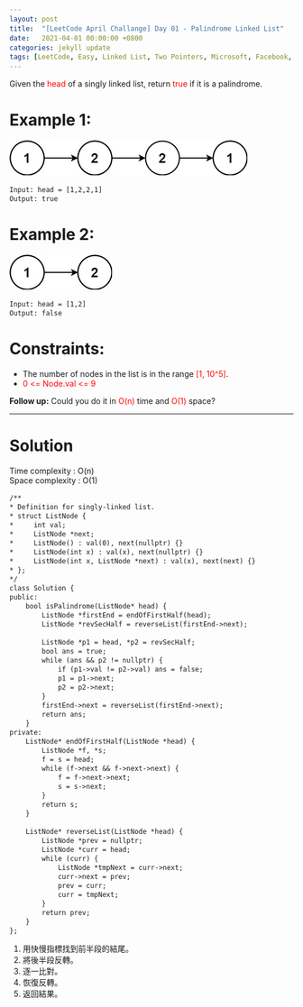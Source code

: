 ```yaml
---
layout: post
title:  "[LeetCode April Challange] Day 01 - Palindrome Linked List"
date:   2021-04-01 00:00:00 +0800
categories: jekyll update
tags: [LeetCode, Easy, Linked List, Two Pointers, Microsoft, Facebook, Amazon, Adobe, Capital One, Google, Oracle, Bloomberg, Uber, Snapchat, payTM]
---
```

Given the <font color="red">head</font> of a singly linked list, return <font color="red">true</font> if it is a palindrome.

# Example 1:

![](https://github.com/nshawn4675/nshawn4675.github.io/blob/master/_pic/234_ex1.jpg?raw=true)

    Input: head = [1,2,2,1]
    Output: true

# Example 2:

![](https://github.com/nshawn4675/nshawn4675.github.io/blob/master/_pic/234_ex2.jpg?raw=true)

    Input: head = [1,2]
    Output: false
 

# Constraints:

- The number of nodes in the list is in the range <font color="red">[1, 10^5]</font>.
- <font color="red">0 <= Node.val <= 9</font>
 

**Follow up:** Could you do it in <font color="red">O(n)</font> time and <font color="red">O(1)</font> space?

______________________  

# Solution  

Time complexity : O(n)  
Space complexity : O(1)  

    /**
    * Definition for singly-linked list.
    * struct ListNode {
    *     int val;
    *     ListNode *next;
    *     ListNode() : val(0), next(nullptr) {}
    *     ListNode(int x) : val(x), next(nullptr) {}
    *     ListNode(int x, ListNode *next) : val(x), next(next) {}
    * };
    */
    class Solution {
    public:
        bool isPalindrome(ListNode* head) {
            ListNode *firstEnd = endOfFirstHalf(head);
            ListNode *revSecHalf = reverseList(firstEnd->next);
            
            ListNode *p1 = head, *p2 = revSecHalf;
            bool ans = true;
            while (ans && p2 != nullptr) {
                if (p1->val != p2->val) ans = false;
                p1 = p1->next;
                p2 = p2->next;
            }
            firstEnd->next = reverseList(firstEnd->next);
            return ans;
        }
    private:
        ListNode* endOfFirstHalf(ListNode *head) {
            ListNode *f, *s;
            f = s = head;
            while (f->next && f->next->next) {
                f = f->next->next;
                s = s->next;
            }
            return s;
        }
        
        ListNode* reverseList(ListNode *head) {
            ListNode *prev = nullptr;
            ListNode *curr = head;
            while (curr) {
                ListNode *tmpNext = curr->next;
                curr->next = prev;
                prev = curr;
                curr = tmpNext;
            }
            return prev;
        }
    };

1. 用快慢指標找到前半段的結尾。
2. 將後半段反轉。
3. 逐一比對。
4. 恢復反轉。
5. 返回結果。